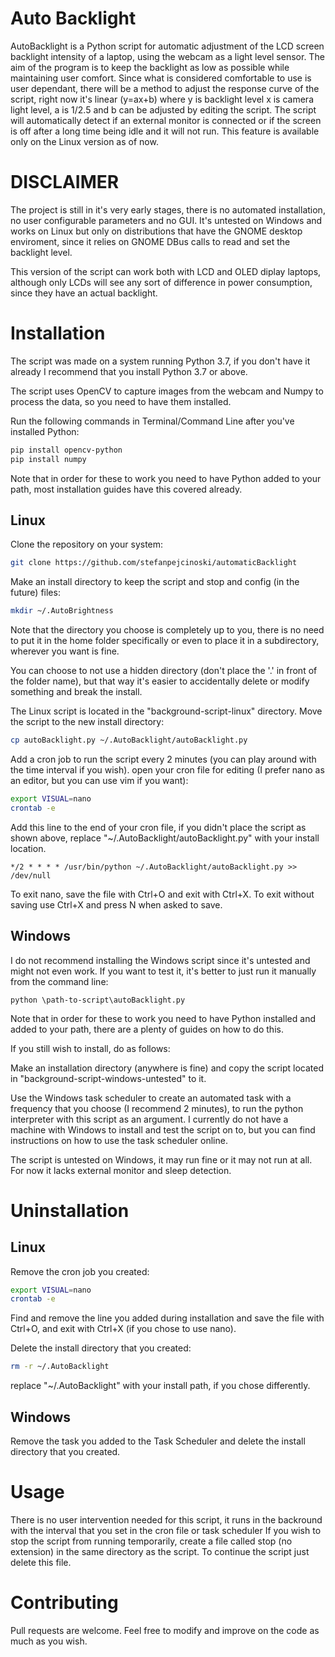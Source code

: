# Auto Backlight

AutoBacklight is a Python script for automatic adjustment of the LCD screen backlight intensity of a laptop, 
using the webcam as a light level sensor. 
The aim of the program is to keep the backlight as low as possible while maintaining user comfort.
Since what is considered comfortable to use is user dependant, there will be a method to adjust the response
curve of the script, right now it's linear (y=ax+b) where y is backlight level x is camera light level, a is 1/2.5 and b can be adjusted by editing the script.
The script will automatically detect if an external monitor is connected or if the screen is off after a long time being idle and it will not run. This feature is available only on the Linux version as of now.

# DISCLAIMER

The project is still in it's very early stages,
there is no automated installation, no user configurable parameters and no GUI. It's untested on Windows and works on Linux but only on 
distributions that have the GNOME desktop enviroment, since it relies on GNOME DBus calls 
to read and set the backlight level. 

This version of the script can work both with LCD and OLED diplay laptops, although only LCDs will see any sort of difference in power consumption, since they have an actual backlight.

# Installation

The script was made on a system running Python 3.7, if you don't have it already I recommend that you install Python 3.7 or above.

The script uses OpenCV to capture images from the webcam and Numpy to process the data, so you need to have them installed. 

Run the following commands in Terminal/Command Line after you've installed Python:

```bash
pip install opencv-python
pip install numpy
```
Note that in order for these to work you need to have Python added to your path, most installation guides have this covered already.

## Linux

Clone the repository on your system: 

```bash
git clone https://github.com/stefanpejcinoski/automaticBacklight
```

Make an install directory to keep the script and stop and config (in the future) files:

```bash
mkdir ~/.AutoBrightness
```
Note that the directory you choose is completely up to you, there is no need to put it in the home folder specifically or even to place it in a subdirectory, wherever you want is fine.

You can choose to not use a hidden directory (don't place the '.' in front of the folder name), but that way it's easier to accidentally delete or modify something and break the install.

The Linux script is located in the "background-script-linux" directory. 
Move the script to the new install directory: 

```bash
cp autoBacklight.py ~/.AutoBacklight/autoBacklight.py
```

Add a cron job to run the script every 2 minutes (you can play around with the time interval if you wish).
open your cron file for editing (I prefer nano as an editor, but you can use vim if you want):

```bash
export VISUAL=nano
crontab -e
```

Add this line to the end of your cron file, if you didn't place the script as shown above, replace "~/.AutoBacklight/autoBacklight.py" with your install location.

```
*/2 * * * * /usr/bin/python ~/.AutoBacklight/autoBacklight.py >> /dev/null
```
To exit nano, save the file with Ctrl+O and exit with Ctrl+X. To exit without saving use Ctrl+X and press N when asked to save.

## Windows

I do not recommend installing the Windows script since it's untested and might not even work.
If you want to test it, it's better to just run it manually from the command line:

```
python \path-to-script\autoBacklight.py
```

Note that in order for these to work you need to have Python installed and added to your path, there are a plenty of guides on how to do this.

If you still wish to install, do as follows:

Make an installation directory (anywhere is fine) and copy the script located in "background-script-windows-untested" to it.

Use the Windows task scheduler to create an automated task with a frequency that you choose (I recommend 2 minutes),  to run the python interpreter with this script as an argument. I currently do not have a machine with Windows to install and test the script on to, but you can find instructions on how to use the task scheduler online.

The script is untested on Windows, it may run fine or it may not run at all. For now it lacks external monitor and sleep detection.

# Uninstallation
## Linux

Remove the cron job you created:

```bash
export VISUAL=nano
crontab -e
```

Find and remove the line you added during installation and save the file with Ctrl+O, and exit with Ctrl+X (if you chose to use nano).

Delete the install directory that you created:

```bash
rm -r ~/.AutoBacklight
```
replace "~/.AutoBacklight" with your install path, if you chose differently. 

## Windows

Remove the task you added to the Task Scheduler and 
delete the install directory that you created.

# Usage

There is no user intervention needed for this script, it runs in the backround with the interval
that you set in the cron file or task scheduler
If you wish to stop the script from running temporarily, create a file called stop (no extension) in the same directory as the script. To continue the script just delete this file.

# Contributing

Pull requests are welcome.
Feel free to modify and improve on the code as much as you wish.
